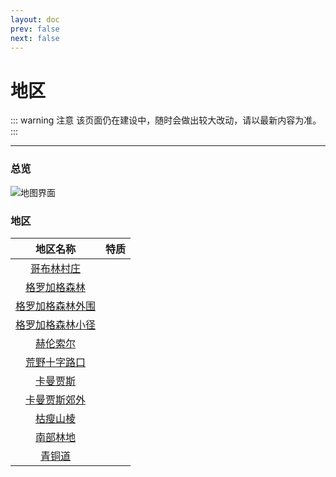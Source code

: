 ```yaml
---
layout: doc
prev: false
next: false
---
```


# 地区

::: warning 注意
该页面仍在建设中，随时会做出较大改动，请以最新内容为准。
:::

---

### 总览

![地图界面](/img/tutorial/9dc97ba869d805a6.png)

### 地区

| 地区名称 | 特质 |
| :-: | :-: |
| [哥布林村庄](goblin_village/) |  |
| [格罗加格森林](elf_forest/) |  |
| [格罗加格森林外围](elf_forest_environs/) |  | 
| [格罗加格森林小径](elf_forest_path/) |  |
| [赫伦索尔](mini_south_village/) |  |
| [荒野十字路口](wildcross/) |  |
| [卡曼贾斯](south_village/) |  |
| [卡曼贾斯郊外](south_village_environs/) |  |
| [枯瘦山棱](skinny_edge/) |  |
| [南部林地](goblin_forest/) |  |
| [青铜道](bronze_path/) |  |
